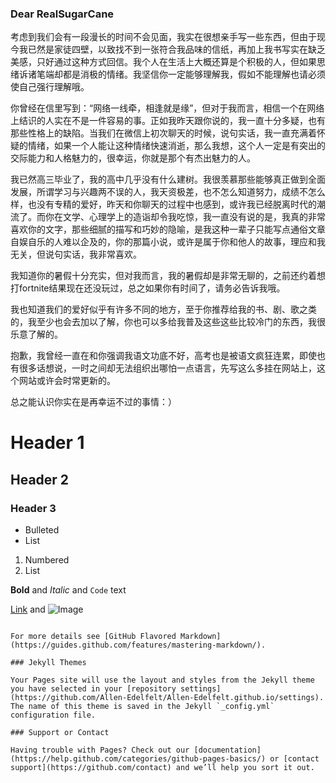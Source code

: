 ### Dear RealSugarCane
考虑到我们会有一段漫长的时间不会见面，我实在很想亲手写一些东西，但由于现今我已然是家徒四壁，以致找不到一张符合我品味的信纸，再加上我书写实在缺乏美感，只好通过这种方式回信。我个人在生活上大概还算是个积极的人，但如果思绪诉诸笔端却都是消极的情绪。我坚信你一定能够理解我，假如不能理解也请必须使自己强行理解哦。

你曾经在信里写到：“网络一线牵，相逢就是缘”，但对于我而言，相信一个在网络上结识的人实在不是一件容易的事。正如我昨天跟你说的，我一直十分多疑，也有那些性格上的缺陷。当我们在微信上初次聊天的时候，说句实话，我一直充满着怀疑的情绪，如果一个人能让这种情绪快速消逝，那么我想，这个人一定是有突出的交际能力和人格魅力的，很幸运，你就是那个有杰出魅力的人。

我已然高三毕业了，我的高中几乎没有什么建树。我很羡慕那些能够真正做到全面发展，所谓学习与兴趣两不误的人，我天资极差，也不怎么知道努力，成绩不怎么样，也没有专精的爱好，昨天和你聊天的过程中也感到，或许我已经脱离时代的潮流了。而你在文学、心理学上的造诣却令我吃惊，我一直没有说的是，我真的非常喜欢你的文字，那些细腻的描写和巧妙的隐喻，是我这种一辈子只能写点通俗文章自娱自乐的人难以企及的，你的那篇小说，或许是属于你和他人的故事，理应和我无关，但说句实话，我非常喜欢。

我知道你的暑假十分充实，但对我而言，我的暑假却是非常无聊的，之前还约着想打fortnite结果现在还没玩过，总之如果你有时间了，请务必告诉我哦。

我也知道我们的爱好似乎有许多不同的地方，至于你推荐给我的书、剧、歌之类的，我至少也会去加以了解，你也可以多给我普及这些这些比较冷门的东西，我很乐意了解的。

抱歉，我曾经一直在和你强调我语文功底不好，高考也是被语文疯狂连累，即使也有很多话想说，一时之间却无法组织出哪怕一点语言，先写这么多挂在网站上，这个网站或许会时常更新的。

总之能认识你实在是再幸运不过的事情：）


# Header 1
## Header 2
### Header 3

- Bulleted
- List

1. Numbered
2. List

**Bold** and _Italic_ and `Code` text

[Link](url) and ![Image](src)
```

For more details see [GitHub Flavored Markdown](https://guides.github.com/features/mastering-markdown/).

### Jekyll Themes

Your Pages site will use the layout and styles from the Jekyll theme you have selected in your [repository settings](https://github.com/Allen-Edelfelt/Allen-Edelfelt.github.io/settings). The name of this theme is saved in the Jekyll `_config.yml` configuration file.

### Support or Contact

Having trouble with Pages? Check out our [documentation](https://help.github.com/categories/github-pages-basics/) or [contact support](https://github.com/contact) and we’ll help you sort it out.

